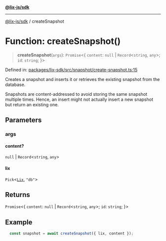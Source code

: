 [**@lix-js/sdk**](../README.md)

***

[@lix-js/sdk](../README.md) / createSnapshot

# Function: createSnapshot()

> **createSnapshot**(`args`): `Promise`\<\{ `content`: `null` \| `Record`\<`string`, `any`\>; `id`: `string`; \}\>

Defined in: [packages/lix-sdk/src/snapshot/create-snapshot.ts:15](https://github.com/opral/monorepo/blob/985ffce1eb6542fd7d2a659b02ab83cb2ccd8d57/packages/lix-sdk/src/snapshot/create-snapshot.ts#L15)

Creates a snapshot and inserts it or retrieves the existing snapshot from the database.

Snapshots are content-addressed to avoid storing the same snapshot multiple times.
Hence, an insert might not actually insert a new snapshot but return an existing one.

## Parameters

### args

#### content?

`null` \| `Record`\<`string`, `any`\>

#### lix

`Pick`\<[`Lix`](../type-aliases/Lix.md), `"db"`\>

## Returns

`Promise`\<\{ `content`: `null` \| `Record`\<`string`, `any`\>; `id`: `string`; \}\>

## Example

```ts
  const snapshot = await createSnapshot({ lix, content });
  ```
